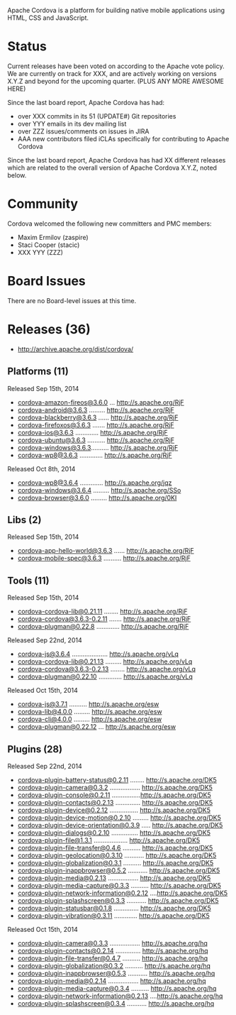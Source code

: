 Apache Cordova is a platform for building native mobile applications using 
HTML, CSS and JavaScript.

# Status

Current releases have been voted on according to the Apache vote policy. We are currently on track for XXX, and are actively working on versions X.Y.Z and
beyond for the upcoming quarter. (PLUS ANY MORE AWESOME HERE)

Since the last board report, Apache Cordova has had:

- over XXX commits in its 51 (UPDATE#) Git repositories
- over YYY emails in its dev mailing list
- over ZZZ issues/comments on issues in JIRA
- AAA new contributors filed iCLAs specifically for contributing to 
Apache Cordova

Since the last board report, Apache Cordova has had XX different releases 
which are related to the overall version of Apache Cordova X.Y.Z, noted
below.

# Community

Cordova welcomed the following new committers and PMC members:

- Maxim Ermilov (zaspire)
- Staci Cooper (stacic)
- XXX YYY (ZZZ)

# Board Issues

There are no Board-level issues at this time.

# Releases (36)

- http://archive.apache.org/dist/cordova/

## Platforms (11)

Released Sep 15th, 2014

- cordova-amazon-fireos@3.6.0 ... http://s.apache.org/RjF
- cordova-android@3.6.3 ......... http://s.apache.org/RjF
- cordova-blackberry@3.6.3 ...... http://s.apache.org/RjF
- cordova-firefoxos@3.6.3 ....... http://s.apache.org/RjF
- cordova-ios@3.6.3 ............. http://s.apache.org/RjF
- cordova-ubuntu@3.6.3 .......... http://s.apache.org/RjF
- cordova-windows@3.6.3.......... http://s.apache.org/RjF
- cordova-wp8@3.6.3 ............. http://s.apache.org/RjF

Released Oct 8th, 2014

- cordova-wp8@3.6.4 ............. http://s.apache.org/jqz
- cordova-windows@3.6.4 ......... http://s.apache.org/SSo
- cordova-browser@3.6.0 ......... http://s.apache.org/0KI

## Libs (2)

Released Sep 15th, 2014

- cordova-app-hello-world@3.6.3 ...... http://s.apache.org/RjF
- cordova-mobile-spec@3.6.3 .......... http://s.apache.org/RjF

## Tools (11)

Released Sep 15th, 2014

- cordova-cordova-lib@0.21.11 ........ http://s.apache.org/RjF
- cordova-cordova@3.6.3-0.2.11 ....... http://s.apache.org/RjF
- cordova-plugman@0.22.8 ............. http://s.apache.org/RjF

Released Sep 22nd, 2014

- cordova-js@3.6.4 .................... http://s.apache.org/vLq
- cordova-cordova-lib@0.21.13 ......... http://s.apache.org/vLq
- cordova-cordova@3.6.3-0.2.13 ........ http://s.apache.org/vLq
- cordova-plugman@0.22.10 ............. http://s.apache.org/vLq

Released Oct 15th, 2014

- cordova-js@3.7.1 .......... http://s.apache.org/esw
- cordova-lib@4.0.0 ......... http://s.apache.org/esw
- cordova-cli@4.0.0 ......... http://s.apache.org/esw
- cordova-plugman@0.22.12 ... http://s.apache.org/esw

## Plugins (28)

Released Sep 22nd, 2014

- cordova-plugin-battery-status@0.2.11 ........ http://s.apache.org/DK5
- cordova-plugin-camera@0.3.2 ................. http://s.apache.org/DK5
- cordova-plugin-console@0.2.11 ................http://s.apache.org/DK5
- cordova-plugin-contacts@0.2.13 .............. http://s.apache.org/DK5
- cordova-plugin-device@0.2.12 ................ http://s.apache.org/DK5
- cordova-plugin-device-motion@0.2.10 ......... http://s.apache.org/DK5
- cordova-plugin-device-orientation@0.3.9 ..... http://s.apache.org/DK5
- cordova-plugin-dialogs@0.2.10 ............... http://s.apache.org/DK5
- cordova-plugin-file@1.3.1 ................... http://s.apache.org/DK5
- cordova-plugin-file-transfer@0.4.6 .......... http://s.apache.org/DK5
- cordova-plugin-geolocation@0.3.10 ........... http://s.apache.org/DK5
- cordova-plugin-globalization@0.3.1 .......... http://s.apache.org/DK5
- cordova-plugin-inappbrowser@0.5.2 ........... http://s.apache.org/DK5
- cordova-plugin-media@0.2.13 ................. http://s.apache.org/DK5
- cordova-plugin-media-capture@0.3.3 .......... http://s.apache.org/DK5
- cordova-plugin-network-information@0.2.12 ....http://s.apache.org/DK5
- cordova-plugin-splashscreen@0.3.3 ........... http://s.apache.org/DK5
- cordova-plugin-statusbar@0.1.8 .............. http://s.apache.org/DK5
- cordova-plugin-vibration@0.3.11 ............. http://s.apache.org/DK5

Released Oct 15th, 2014

- cordova-plugin-camera@0.3.3 ................. http://s.apache.org/hq
- cordova-plugin-contacts@0.2.14 .............. http://s.apache.org/hq
- cordova-plugin-file-transfer@0.4.7 .......... http://s.apache.org/hq
- cordova-plugin-globalization@0.3.2 .......... http://s.apache.org/hq
- cordova-plugin-inappbrowser@0.5.3 ........... http://s.apache.org/hq
- cordova-plugin-media@0.2.14 ................. http://s.apache.org/hq
- cordova-plugin-media-capture@0.3.4 .......... http://s.apache.org/hq
- cordova-plugin-network-information@0.2.13 ....http://s.apache.org/hq
- cordova-plugin-splashscreen@0.3.4 ........... http://s.apache.org/hq

